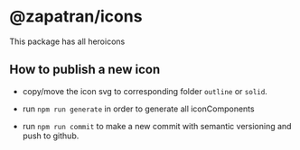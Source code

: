 # @zapatran/icons

This package has all heroicons

## How to publish a new icon

- copy/move the icon svg to corresponding folder `outline` or `solid`.

- run `npm run generate` in order to generate all iconComponents

- run `npm run commit` to make a new commit with semantic versioning and push to github.
